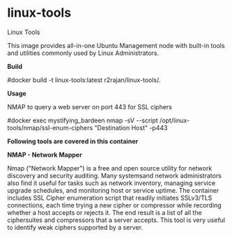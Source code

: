 # linux-tools
Linux Tools

This image provides all-in-one Ubuntu Management node with built-in tools and utilities commonly used by Linux 
Administrators. 

<b>Build</b>
<p>#docker build -t linux-tools:latest r2rajan/linux-tools/.  </p>

<b>Usage</b>

<p>NMAP to query a web server on port 443 for SSL ciphers </p>

<p>#docker exec mystifying_bardeen nmap -sV --script /opt/linux-tools/nmap/ssl-enum-ciphers "Destination Host" -p443 </p>

<b>Following tools are covered in this container</b>

<b>NMAP - Network Mapper</b>

<p>Nmap ("Network Mapper") is a free and open source utility for network discovery and security auditing. Many systemsand network administrators also find it useful for tasks such as network inventory, managing service upgrade schedules, and monitoring host or service uptime. The container includes SSL Cipher enumeration script that readily initiates SSLv3/TLS connections, each time trying a new cipher or compressor while recording whether a host accepts or rejects it. The end result is a list of all the ciphersuites and compressors that a server accepts. This tool is very useful to identify weak ciphers supported by a server.</p>
